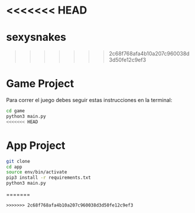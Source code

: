 <<<<<<< HEAD
=======
# sexysnakes
>>>>>>> 2c68f768afa4b10a207c960038d3d50fe12c9ef3
# Game Project

Para correr el juego debes seguir estas instrucciones en la terminal:

```sh
cd game
python3 main.py
<<<<<<< HEAD
```

# App Project
```sh
git clone
cd app
source env/bin/activate
pip3 install -r requirements.txt
python3 main.py
```

=======
```
>>>>>>> 2c68f768afa4b10a207c960038d3d50fe12c9ef3
